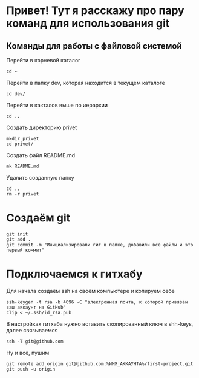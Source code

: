 # Привет! Тут я расскажу про пару команд для использования git

## Команды для работы с файловой системой
Перейти в корневой каталог
```
cd ~
```
Перейти в папку dev, которая находится в текущем каталоге
```
cd dev/
```
Перейти в какталов выше по иерархии
```
cd ..
```


Создать директорию privet
```
mkdir privet
cd privet/
```
Создать файл README.md
```
mk README.md
```
Удалить созданную папку
```
cd ..
rm -r privet
```


# Создаём git
```
git init
git add .
git commit -m "Инициализировали гит в папке, добавили все файлы и это первый коммит"
```

# Подключаемся к гитхабу
Для начала создаём ssh на своём компьютере и копируем себе
```
ssh-keygen -t rsa -b 4096 -C "электронная почта, к которой привязан ваш аккаунт на GitHub"
clip < ~/.ssh/id_rsa.pub
```
В настройках гитхаба нужно вставить скопированный ключ в shh-keys, далее связываемся
```
ssh -T git@github.com
```

Ну и всё, пушим
```
git remote add origin git@github.com:%ИМЯ_АККАУНТА%/first-project.git
git push -u origin
```

